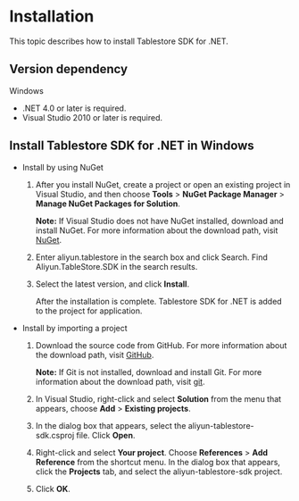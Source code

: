 # Installation

This topic describes how to install Tablestore SDK for .NET.

## Version dependency

Windows

-   .NET 4.0 or later is required.
-   Visual Studio 2010 or later is required.

## Install Tablestore SDK for .NET in Windows

-   Install by using NuGet
    1.  After you install NuGet, create a project or open an existing project in Visual Studio, and then choose **Tools** \> **NuGet Package Manager** \> **Manage NuGet Packages for Solution**.

        **Note:** If Visual Studio does not have NuGet installed, download and install NuGet. For more information about the download path, visit [NuGet](https://docs.nuget.org/docs/start-here/installing-nuget).

    2.  Enter aliyun.tablestore in the search box and click Search. Find Aliyun.TableStore.SDK in the search results.
    3.  Select the latest version, and click **Install**.

        After the installation is complete. Tablestore SDK for .NET is added to the project for application.

-   Install by importing a project
    1.  Download the source code from GitHub. For more information about the download path, visit [GitHub](https://github.com/aliyun/aliyun-tablestore-csharp-sdk.git).

        **Note:** If Git is not installed, download and install Git. For more information about the download path, visit [git](https://git-scm.com/downloads).

    2.  In Visual Studio, right-click and select **Solution** from the menu that appears, choose **Add** \> **Existing projects**.
    3.  In the dialog box that appears, select the aliyun-tablestore-sdk.csproj file. Click **Open**.
    4.  Right-click and select **Your project**. Choose **References** \> **Add Reference** from the shortcut menu. In the dialog box that appears, click the **Projects** tab, and select the aliyun-tablestore-sdk project.
    5.  Click **OK**.

